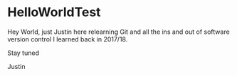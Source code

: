 # HelloWorldTest

Hey World, just Justin here relearning Git and all the ins and out of software version control I learned back in 2017/18. 

Stay tuned

Justin


